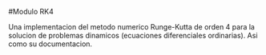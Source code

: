 #Modulo RK4

Una implementacion del metodo numerico Runge-Kutta de orden 4 para la solucion de problemas dinamicos (ecuaciones diferenciales ordinarias). Asi como su documentacion.
